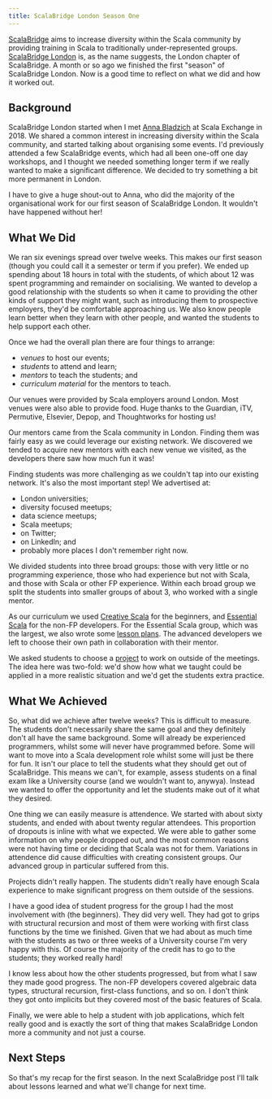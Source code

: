 ```yaml
---
title: ScalaBridge London Season One
---
```


[ScalaBridge][scalabridge] aims to increase diversity within the Scala community by providing training in Scala to traditionally under-represented groups. [ScalaBridge London][scalabridge-london] is, as the name suggests, the London chapter of ScalaBridge. A month or so ago we finished the first "season" of ScalaBridge London. Now is a good time to reflect on what we did and how it worked out.

<!--more-->


## Background

ScalaBridge London started when I met [Anna Bladzich][annab] at Scala Exchange in 2018. We shared a common interest in increasing diversity within the Scala community, and started talking about organising some events. I'd previously attended a few ScalaBridge events, which had all been one-off one day workshops, and I thought we needed something longer term if we really wanted to make a significant difference. We decided to try something a bit more permanent in London.

I have to give a huge shout-out to Anna, who did the majority of the organisational work for our first season of ScalaBridge London. It wouldn't have happened without her!


## What We Did

We ran six evenings spread over twelve weeks. This makes our first season (though you could call it a semester or term if you prefer). We ended up spending about 18 hours in total with the students, of which about 12 was spent programming and remainder on socialising. We wanted to develop a good relationship with the students so when it came to providing the other kinds of support they might want, such as introducing them to prospective employers, they'd be comfortable approaching us. We also know people learn better when they learn with other people, and wanted the students to help support each other.

Once we had the overall plan there are four things to arrange:

* _venues_ to host our events;
* _students_ to attend and learn;
* _mentors_ to teach the students; and
* _curriculum material_ for the mentors to teach.

Our venues were provided by Scala employers around London. Most venues were also able to provide food. Huge thanks to the Guardian, iTV, Permutive, Elsevier, Depop, and Thoughtworks for hosting us!

Our mentors came from the Scala community in London. Finding them was fairly easy as we could leverage our existing network. We discovered we tended to acquire new mentors with each new venue we visited, as the developers there saw how much fun it was!

Finding students was more challenging as we couldn't tap into our existing network. It's also the most important step! We advertised at:

* London universities;
* diversity focused meetups;
* data science meetups;
* Scala meetups;
* on Twitter;
* on LinkedIn; and
* probably more places I don't remember right now.

We divided students into three broad groups: those with very little or no programming experience, those who had experience but not with Scala, and those with Scala or other FP experience. Within each broad group we split the students into smaller groups of about 3, who worked with a single mentor.

As our curriculum we used [Creative Scala][creative-scala] for the beginners, and [Essential Scala][essential-scala] for the non-FP developers. For the Essential Scala group, which was the largest, we also wrote some [lesson plans][lesson-plans]. The advanced developers we left to choose their own path in collaboration with their mentor.

We asked students to choose a [project][projects] to work on outside of the meetings. The idea here was two-fold: we'd show how what we taught could be applied in a more realistic situation and we'd get the students extra practice.



## What We Achieved

So, what did we achieve after twelve weeks? This is difficult to measure. The students don't necessarily share the same goal and they definitely don't all have the same background. Some will already be experienced programmers, whilst some will never have programmed before. Some will want to move into a Scala development role whilst some will just be there for fun. It isn't our place to tell the students what they should get out of ScalaBridge. This means we can't, for example, assess students on a final exam like a University course (and we wouldn't want to, anywya). Instead we wanted to offer the opportunity and let the students make out of it what they desired. 

One thing we can easily measure is attendence. We started with about sixty students, and ended with about twenty regular attendees. This proportion of dropouts is inline with what we expected. We were able to gather some information on why people dropped out, and the most common reasons were not having time or deciding that Scala was not for them. Variations in attendence did cause difficulties with creating consistent groups. Our advanced group in particular suffered from this.

Projects didn't really happen. The students didn't really have enough Scala experience to make significant progress on them outside of the sessions. 

I have a good idea of student progress for the group I had the most involvement with (the beginners). They did very well. They had got to grips with structural recursion and most of them were working with first class functions by the time we finished. Given that we had about as much time with the students as two or three weeks of a University course I'm very happy with this. Of course the majority of the credit has to go to the students; they worked really hard!

I know less about how the other students progressed, but from what I saw they made good progress. The non-FP developers covered algebraic data types, structural recursion, first-class functions, and so on. I don't think they got onto implicits but they covered most of the basic features of Scala.

Finally, we were able to help a student with job applications, which felt really good and is exactly the sort of thing that makes ScalaBridge London more a community and not just a course.


## Next Steps

So that's my recap for the first season. In the next ScalaBridge post I'll talk about lessons learned and what we'll change for next time.

[annab]: https://twitter.com/wednesday099
[scalabridge]: https://scalabridge.org/
[scalabridge-london]: https://www.scalabridgelondon.org/
[creative-scala]: https://creativescala.org/
[essential-scala]: https://underscore.io/books/essential-scala/
[lesson-plans]: https://github.com/scalabridgelondon/lesson-plans
[projects]: https://www.scalabridgelondon.org/projects/
